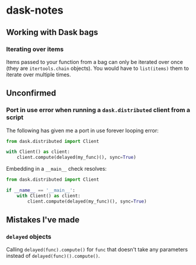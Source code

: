 # dask-notes

## Working with Dask bags

### Iterating over items

Items passed to your function from a bag can only be iterated over once (they are `itertools.chain` objects). You would have to `list(items)` them to iterate over multiple times.

## Unconfirmed

### Port in use error when running a `dask.distributed` client from a script

The following has given me a port in use forever looping error:

```python
from dask.distributed import Client

with Client() as client:
    client.compute(delayed(my_func)(), sync=True)
```

Embedding in a `__main__` check resolves:

```python
from dask.distributed import Client

if __name__ == '__main__':
    with Client() as client:
        client.compute(delayed(my_func)(), sync=True)
```

## Mistakes I've made

### `delayed` objects

Calling `delayed(func).compute()` for `func` that doesn't take any parameters instead of `delayed(func)().compute()`.
